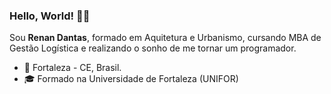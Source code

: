 ### Hello, World! 👋😄

Sou **Renan Dantas**, formado em Aquitetura e Urbanismo, cursando MBA de Gestão Logística e realizando o sonho de me tornar um programador.

* 🌵 Fortaleza - CE, Brasil.
* 🎓 Formado na Universidade de Fortaleza (UNIFOR)
